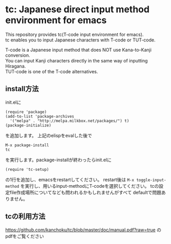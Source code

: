 tc:  Japanese direct input method environment for emacs
========================================================

This repository provides tc(T-code input environment for emacs).  
tc enables you to input Japanese characters with T-code or TUT-code.  

T-code is a Japanese input method that does NOT use Kana-to-Kanji conversion.  
You can input Kanji characters directly in the same way of inputting Hiragana.  
TUT-code is one of the T-code alternatives.

## install方法

init.elに

	(require 'package)
	(add-to-list 'package-archives
	  '("melpa" . "http://melpa.milkbox.net/packages/") t)
	(package-initialize)

を追加します。
上記のelispをevalした後で

	M-x package-install
	tc

を実行します。package-installが終わったらinit.elに

`(require 'tc-setup)`

の1行を追加し、emacsをrestartしてください。
restart後は
`M-x toggle-input-method`
を実行し、用いるinput-methodにT-codeを選択してください。
tcの設定file作成場所についてなども問われるかもしれませんがすべて
defaultで問題ありません。

## tcの利用方法

https://github.com/kanchoku/tc/blob/master/doc/manual.pdf?raw=true のpdfをご覧ください
